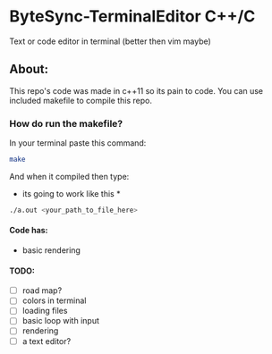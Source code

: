 # ByteSync-TerminalEditor C++/C
Text or code editor in terminal (better then vim maybe)
## About:
This repo's code was made in c++11 so its pain to code.
You can use included makefile to compile this repo.
### How do run the makefile?
In your terminal paste this command:
```zsh
make
```
And when it compiled then type:
* its going to work like this *
```zsh
./a.out <your_path_to_file_here>
```
#### Code has:
- basic rendering
#### TODO:
- [ ] road map?
- [ ] colors in terminal
- [ ] loading files
- [ ] basic loop with input
- [ ] rendering
- [ ] a text editor?
